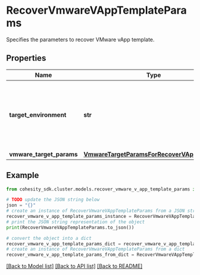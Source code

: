 # RecoverVmwareVAppTemplateParams

Specifies the parameters to recover VMware vApp template.

## Properties

Name | Type | Description | Notes
------------ | ------------- | ------------- | -------------
**target_environment** | **str** | Specifies the environment of the recovery target. The corresponding params below must be filled out. | 
**vmware_target_params** | [**VmwareTargetParamsForRecoverVAppTemplate**](VmwareTargetParamsForRecoverVAppTemplate.md) |  | [optional] 

## Example

```python
from cohesity_sdk.cluster.models.recover_vmware_v_app_template_params import RecoverVmwareVAppTemplateParams

# TODO update the JSON string below
json = "{}"
# create an instance of RecoverVmwareVAppTemplateParams from a JSON string
recover_vmware_v_app_template_params_instance = RecoverVmwareVAppTemplateParams.from_json(json)
# print the JSON string representation of the object
print(RecoverVmwareVAppTemplateParams.to_json())

# convert the object into a dict
recover_vmware_v_app_template_params_dict = recover_vmware_v_app_template_params_instance.to_dict()
# create an instance of RecoverVmwareVAppTemplateParams from a dict
recover_vmware_v_app_template_params_from_dict = RecoverVmwareVAppTemplateParams.from_dict(recover_vmware_v_app_template_params_dict)
```
[[Back to Model list]](../README.md#documentation-for-models) [[Back to API list]](../README.md#documentation-for-api-endpoints) [[Back to README]](../README.md)


